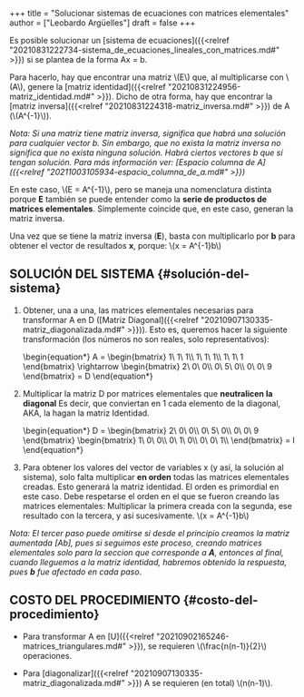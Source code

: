 +++
title = "Solucionar sistemas de ecuaciones con matrices elementales"
author = ["Leobardo Argüelles"]
draft = false
+++

Es posible solucionar un [sistema de ecuaciones]({{<relref "20210831222734-sistema_de_ecuaciones_lineales_con_matrices.md#" >}}) si se plantea de la forma Ax = b.

Para hacerlo, hay que encontrar una matriz \\(E\\) que, al multiplicarse con \\(A\\),
genere la [matriz identidad]({{<relref "20210831224956-matriz_identidad.md#" >}}).
Dicho de otra forma, hay que encontrar la [matriz inversa]({{<relref "20210831224318-matriz_inversa.md#" >}}) de A (\\(A^{-1}\\)).

_Nota: Si una matriz tiene matriz inversa, significa que habrá una solución_
_para cualquier vector b. Sin embargo, que no exista la matriz inversa no_
_significa que no exista ninguna solución. Habrá ciertos vectores b que sí_
_tengan solución. Para más información ver: [Espacio columna de A]({{<relref "20211003105934-espacio_columna_de_a.md#" >}})_

En este caso, \\(E = A^{-1}\\), pero se maneja una nomenclatura distinta porque
**E** también se puede entender como la **serie de productos de matrices elementales**.
Simplemente coincide que, en este caso, generan la matriz inversa.

Una vez que se tiene la matriz inversa (**E**), basta con multiplicarlo por
**b** para obtener el vector de resultados **x**, porque: \\(x = A^{-1}b\\)


## SOLUCIÓN DEL SISTEMA {#solución-del-sistema}

1.  Obtener, una a una, las matrices elementales necesarias para transformar A en D ([Matriz Diagonal]({{<relref "20210907130335-matriz_diagonalizada.md#" >}})).
    Esto es, queremos hacer la siguiente transformación (los números no son reales, solo representativos):

    \begin{equation\*}
     A =
     \begin{bmatrix}
     1\ 1\ 1\\\\
     1\ 1\ 1\\\\
     1\ 1\ 1
     \end{bmatrix}
     \rightarrow
     \begin{bmatrix}
     2\ 0\ 0\\\\
     0\ 5\ 0\\\\
     0\ 0\ 9
     \end{bmatrix}
     = D
     \end{equation\*}
2.  Multiplicar la matriz D por matrices elementales que **neutralicen la diagonal**
    Es decir, que conviertan en 1 cada elemento de la diagonal, AKA, la hagan la matriz Identidad.

    \begin{equation\*}
    D =
     \begin{bmatrix}
     2\ 0\ 0\\\\
     0\ 5\ 0\\\\
     0\ 0\ 9
     \end{bmatrix}
     \begin{bmatrix}
     1\ 0\ 0\\\\
     0\ 1\ 0\\\\
     0\ 0\ 1\\\\
     \end{bmatrix}
     = I
     \end{equation\*}
3.  Para obtener los valores del vector de variables x (y así, la solución al sistema), solo falta multiplicar **en orden** todas las matrices elementales creadas. Esto generará la matriz identidad.
    El orden es primordial en este caso. Debe respetarse el orden en el que se fueron creando las matrices elementales:
    Multiplicar la primera creada con la segunda, ese resultado con la tercera, y así sucesivamente.
    \\(x = A^{-1}b\\)

_Nota: El tercer paso puede omitirse si desde el principio creamos la matriz aumentada [Ab], pues si seguimos este_
_proceso, creando matrices elementales solo para la seccion que corresponde a **A**, entonces al final, cuando lleguemos_
_a la matriz identidad, habremos obtenido la respuesta, pues **b** fue afectado en cada paso_.


## COSTO DEL PROCEDIMIENTO {#costo-del-procedimiento}

-   Para transformar A en [U]({{<relref "20210902165246-matrices_triangulares.md#" >}}), se requieren \\(\frac{n(n-1)}{2}\\) operaciones.

-   Para [diagonalizar]({{<relref "20210907130335-matriz_diagonalizada.md#" >}}) A se requieren (en total) \\(n(n-1)\\).
